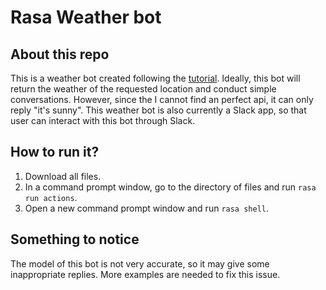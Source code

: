 # Rasa Weather bot
## About this repo
This is a weather bot created following the [tutorial](https://www.geeksforgeeks.org/chatbots-using-python-and-rasa/). Ideally, this bot will return the weather of the requested location and conduct simple conversations. However, since the I cannot find an perfect api, it can only reply "it's sunny". This weather bot is also currently a Slack app, so that user can interact with this bot through Slack.

## How to run it?
1. Download all files.
3. In a command prompt window, go to the directory of files and run `rasa run actions`.
4. Open a new command prompt window and run `rasa shell`.

## Something to notice
The model of this bot is not very accurate, so it may give some inappropriate replies. More examples are needed to fix this issue.

